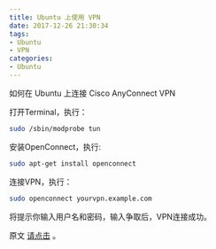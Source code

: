 ```yaml
---
title: Ubuntu 上使用 VPN
date: 2017-12-26 21:30:34
tags: 
- Ubuntu
- VPN
categories: 
- Ubuntu
---
```


如何在 Ubuntu 上连接 Cisco AnyConnect VPN

打开Terminal，执行：

```bash
sudo /sbin/modprobe tun
```

安装OpenConnect，执行:

```bash
sudo apt-get install openconnect
```

连接VPN，执行：

```bash
sudo openconnect yourvpn.example.com
```

将提示你输入用户名和密码，输入争取后，VPN连接成功。

原文 [请点击](http://ubuntuhandbook.org/index.php/2014/11/connect-cisco-anyconnect-vpn-ubuntu/) 。
